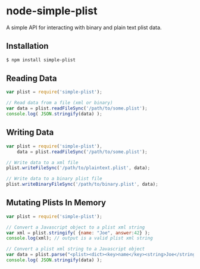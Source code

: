node-simple-plist
=================

A simple API for interacting with binary and plain text plist data.


## Installation
```sh
$ npm install simple-plist
```


## Reading Data
```js
var plist = require('simple-plist');

// Read data from a file (xml or binary)
var data = plist.readFileSync('/path/to/some.plist');
console.log( JSON.stringify(data) );
```


## Writing Data
```js
var plist = require('simple-plist'),
	data = plist.readFileSync('/path/to/some.plist');

// Write data to a xml file
plist.writeFileSync('/path/to/plaintext.plist', data);

// Write data to a binary plist file
plist.writeBinaryFileSync('/path/to/binary.plist', data);
```


## Mutating Plists In Memory
```js
var plist = require('simple-plist');

// Convert a Javascript object to a plist xml string
var xml = plist.stringify( {name: "Joe", answer:42} );
console.log(xml); // output is a valid plist xml string

// Convert a plist xml string to a Javascript object
var data = plist.parse("<plist><dict><key>name</key><string>Joe</string></dict></plist>");
console.log( JSON.stringify(data) );
```
